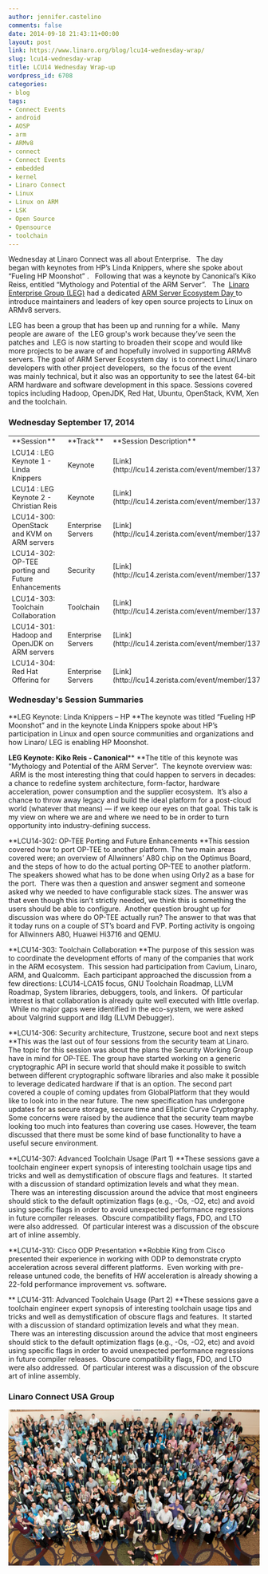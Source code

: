 ```yaml
---
author: jennifer.castelino
comments: false
date: 2014-09-18 21:43:11+00:00
layout: post
link: https://www.linaro.org/blog/lcu14-wednesday-wrap/
slug: lcu14-wednesday-wrap
title: LCU14 Wednesday Wrap-up
wordpress_id: 6708
categories:
- blog
tags:
- Connect Events
- android
- AOSP
- arm
- ARMv8
- connect
- Connect Events
- embedded
- kernel
- Linaro Connect
- Linux
- Linux on ARM
- LSK
- Open Source
- Opensource
- toolchain
---
```


Wednesday at Linaro Connect was all about Enterprise.   The day began with keynotes from HP’s Linda Knippers, where she spoke about “Fueling HP Moonshot” .   Following that was a keynote by Canonical’s Kiko Reiss, entitled “Mythology and Potential of the ARM Server”.   The  [Linaro Enterprise Group (LEG)](https://wiki.linaro.org/LEG) had a dedicated [ARM Server Ecosystem Day ](http://www.linaro.org/connect/lcu/lcu14/schedule/leg/)to introduce maintainers and leaders of key open source projects to Linux on ARMv8 servers. 

LEG has been a group that has been up and running for a while.  Many people are aware of  the LEG group's work because they’ve seen the patches and  LEG is now starting to broaden their scope and would like more projects to be aware of and hopefully involved in supporting ARMv8 servers. The goal of ARM Server Ecosystem day  is to connect Linux/Linaro developers with other project developers,  so the focus of the event was mainly technical, but it also was an opportunity to see the latest 64-bit ARM hardware and software development in this space. Sessions covered topics including Hadoop, OpenJDK, Red Hat, Ubuntu, OpenStack, KVM, Xen and the toolchain.


### **Wednesday September 17, 2014**


<table width="1029" style="height: 496px;" >
<tbody >
<tr >

<td width="35%" >**Session**
</td>

<td width="13%" >**Track**
</td>

<td width="13%" >**Session Description**
</td>

<td width="13%" >**Youtube Video**
</td>

<td width="13%" >**Presentation**
</td>

<td width="13%" >**Video (Linaro Server)**
</td>
</tr>
<tr >

<td >LCU14 : LEG Keynote 1 - Linda Knippers
</td>

<td >Keynote
</td>

<td >[Link](http://lcu14.zerista.com/event/member/137744)
</td>

<td >[Video](https://www.youtube.com/watch?v=69OqKQ_NcTQ&list=UUIVqQKxCyQLJS6xvSmfndLA)
</td>

<td >Available soon
</td>

<td >[Link](http://people.linaro.org/linaro-connect/lcu14/videos/09-17-Wednesday/LCU14%2520-%2520LEG%2520Keynote%25201.mp4)
</td>
</tr>
<tr >

<td >LCU14 : LEG Keynote 2 - Christian Reis
</td>

<td >Keynote
</td>

<td >[Link](http://lcu14.zerista.com/event/member/137745)
</td>

<td >[Video](https://www.youtube.com/watch?v=f2RQYclWifI&list=UUIVqQKxCyQLJS6xvSmfndLA)
</td>

<td >[Link to Presentation](http://www.slideshare.net/linaroorg/lcu2014-mythology)
</td>

<td >[Link](http://people.linaro.org/linaro-connect/lcu14/videos/09-17-Wednesday/LCU14%2520-%2520LEG%2520Keynote%25202.mp4)
</td>
</tr>
<tr >

<td >LCU14-300: OpenStack and KVM on ARM servers
</td>

<td >Enterprise Servers
</td>

<td >[Link](http://lcu14.zerista.com/event/member/137746)
</td>

<td >[Video](https://www.youtube.com/watch?v=WLtxQTsyWK8&list=UUIVqQKxCyQLJS6xvSmfndLA)
</td>

<td >[Link to Presentation](http://www.slideshare.net/linaroorg/lcu14-300-open-stack-andkvm-on-arm-servers)
</td>

<td >[Link](http://people.linaro.org/linaro-connect/lcu14/videos/09-17-Wednesday/LCU14-300-%2520OpenStack%2520and%2520KVM%2520on%2520ARM%2520servers.mp4)
</td>
</tr>
<tr >

<td >LCU14-302: OP-TEE porting and Future Enhancements
</td>

<td >Security
</td>

<td >[Link](http://lcu14.zerista.com/event/member/137748)
</td>

<td >[Video](https://www.youtube.com/watch?v=QgaGJow7hws&list=UUIVqQKxCyQLJS6xvSmfndLA)
</td>

<td >[Link to Presentation](http://www.slideshare.net/linaroorg/lcu14-302-how-to-port-optee-to-another-platform)
</td>

<td >[Link](http://people.linaro.org/linaro-connect/lcu14/videos/09-17-Wednesday/LCU14-302-%2520OP-TEE%2520Porting%2520and%2520Future%2520Enhancements.mp4)
</td>
</tr>
<tr >

<td >LCU14-303: Toolchain Collaboration
</td>

<td >Toolchain
</td>

<td >[Link](http://lcu14.zerista.com/event/member/137749)
</td>

<td >[Video](https://www.youtube.com/watch?v=b-mtKxOm0m8&list=UUIVqQKxCyQLJS6xvSmfndLA)
</td>

<td >[Link to Presentation](http://www.slideshare.net/linaroorg/lcu14-303-toolchain-collaboration)
</td>

<td >[Link](http://people.linaro.org/linaro-connect/lcu14/videos/09-17-Wednesday/LCU14-303-%2520Toolchain%2520Collaboration.mp4)
</td>
</tr>
<tr >

<td >LCU14-301: Hadoop and OpenJDK on ARM servers
</td>

<td >Enterprise Servers
</td>

<td >[Link](http://lcu14.zerista.com/event/member/137747)
</td>

<td >[Video](https://www.youtube.com/watch?v=GD6AZLfSz-A&list=UUIVqQKxCyQLJS6xvSmfndLA)
</td>

<td >[Link to Presentation](http://www.slideshare.net/linaroorg/lcu14-301-hadoop-and-open-jdk-on-arm-servers)
</td>

<td >[Link](http://people.linaro.org/linaro-connect/lcu14/videos/09-17-Wednesday/LCU14-301-%2520Hadoop%2520and%2520OpenJDK%2520on%2520ARM%2520servers.mp4)
</td>
</tr>
<tr >

<td >LCU14-304: Red Hat Offering for ARM servers
</td>

<td >Enterprise Servers
</td>

<td >[Link](http://lcu14.zerista.com/event/member/137751)
</td>

<td >[Video](https://www.youtube.com/watch?v=8kvlg5GHqdw&list=UUIVqQKxCyQLJS6xvSmfndLA)
</td>

<td >Available soon
</td>

<td >[Link](http://people.linaro.org/linaro-connect/lcu14/videos/09-17-Wednesday/LCU14-304-%2520Red%2520Hat%2520Offering%2520for%2520ARM%2520servers.mp4)
</td>
</tr>
<tr >

<td >LCU14-306: Security architecture, Trustzone, secure boot and next steps
</td>

<td >Security
</td>

<td >[Link](http://lcu14.zerista.com/event/member/137753)
</td>

<td >[Video](https://www.youtube.com/watch?v=GTKEmdUU1lE&list=UUIVqQKxCyQLJS6xvSmfndLA)
</td>

<td >[Link to Presentation](http://www.slideshare.net/linaroorg/lcu14-306-optee-future-enhancements)
</td>

<td >[Link](http://people.linaro.org/linaro-connect/lcu14/videos/09-17-Wednesday/LCU14-306-%2520OP-TEE%2520Future%2520Enhancements.mp4)
</td>
</tr>
<tr >

<td >LCU14-307: Advanced Toolchain Usage (Part 1)
</td>

<td >Toolchain
</td>

<td >[Link](http://lcu14.zerista.com/event/member/137754)
</td>

<td >[Video](https://www.youtube.com/watch?v=E0troMIh1Go&list=UUIVqQKxCyQLJS6xvSmfndLA)
</td>

<td >[Link to Presentation](http://www.slideshare.net/linaroorg/lcu14-307-advanced-toolchain-usage-parts-12)
</td>

<td >[Link](http://people.linaro.org/linaro-connect/lcu14/videos/09-17-Wednesday/LCU14-307-%2520Advanced%2520Toolchain%2520Usage%2520%2528Part%25201%2529.mp4)
</td>
</tr>
<tr >

<td >LCU14-305: Canonical Ubuntu for ARM servers
</td>

<td >Enterprise Servers
</td>

<td >[Link](http://lcu14.zerista.com/event/member/137752)
</td>

<td >[Video](https://www.youtube.com/watch?v=inHxcitgkxk&list=UUIVqQKxCyQLJS6xvSmfndLA)
</td>

<td >Available soon
</td>

<td >[Link](http://people.linaro.org/linaro-connect/lcu14/videos/09-17-Wednesday/LCU14-305-%2520Canonical%2520Ubuntu%2520for%2520ARM%2520servers.mp4)
</td>
</tr>
<tr >

<td >LCU14-308: Citrix XEN for ARM servers
</td>

<td >Enterprise Servers
</td>

<td >[Link](http://lcu14.zerista.com/event/member/137755)
</td>

<td >[Video](https://www.youtube.com/watch?v=Glabus8qpLY&list=UUIVqQKxCyQLJS6xvSmfndLA)
</td>

<td >[Link to Presentation](http://www.slideshare.net/linaroorg/lcu14-308xen-project-for-arm-servers)
</td>

<td >[Link](http://people.linaro.org/linaro-connect/lcu14/videos/09-17-Wednesday/LCU14-308-%2520Citrix%2520XEN%2520for%2520ARM%2520servers(1).mp4)
</td>
</tr>
<tr >

<td >
</td>

<td >
</td>

<td >
</td>

<td >
</td>

<td >
</td>

<td >
</td>
</tr>
<tr >

<td >LCU14-310: Cisco ODP Presentation
</td>

<td >Networking
</td>

<td >[Link](http://lcu14.zerista.com/event/member/137757)
</td>

<td >[Video](https://www.youtube.com/watch?v=eFlTmslVK-Y&list=UUIVqQKxCyQLJS6xvSmfndLA)
</td>

<td >[Link to Presentation](http://www.slideshare.net/linaroorg/lcu14-310-cisco-odp-v2)
</td>

<td >[Link](http://people.linaro.org/linaro-connect/lcu14/videos/09-17-Wednesday/LCU14-310-%2520Cisco%2520ODP%2520Presentation.mp4)
</td>
</tr>
<tr >

<td >LCU14-311: Advanced Toolchain Usage (Part 2)
</td>

<td >Toolchain
</td>

<td >[Link](http://lcu14.zerista.com/event/member/137758)
</td>

<td >[Video](https://www.youtube.com/watch?v=cy69u5n3qWA&list=UUIVqQKxCyQLJS6xvSmfndLA)
</td>

<td >[Link to Presentation](http://www.slideshare.net/linaroorg/lcu14-311-advanced-toolchain-usage-parts-12)
</td>

<td >[Link](http://people.linaro.org/linaro-connect/lcu14/videos/09-17-Wednesday/LCU14-311-%2520Advanced%2520Toolchain%2520Usage%2520%2528Part%25202%2529.mp4)
</td>
</tr>
<tr >

<td >LCU14-312: Introduction to the Ecosystem Day
</td>

<td >Enterprise Servers
</td>

<td >[Link](http://lcu14.zerista.com/event/member/137758)
</td>

<td >[Video](https://www.youtube.com/watch?v=earxQS-z_tk&list=UUIVqQKxCyQLJS6xvSmfndLA)
</td>

<td >[Link to Presentation](http://www.slideshare.net/linaroorg/lcu14-312-introduction-to-the-ecosystem-day)
</td>

<td >[Link](http://people.linaro.org/linaro-connect/lcu14/videos/09-17-Wednesday/LCU14-312%2520-%2520Introduction%2520to%2520the%2520Ecosystem%2520day.mp4)
</td>
</tr>
</tbody>
</table>


### **Wednesday's Session Summaries**


**LEG Keynote: Linda Knippers – HP
**The keynote was titled “Fueling HP Moonshot” and in the keynote Linda Knippers spoke about HP’s participation in Linux and open source communities and organizations and how Linaro/ LEG is enabling HP Moonshot.

**LEG Keynote: Kiko Reis - Canonical****
**The title of this keynote was “Mythology and Potential of the ARM Server”.  The keynote overview was:  ARM is the most interesting thing that could happen to servers in decades: a chance to redefine system architecture, form-factor, hardware acceleration, power consumption and the supplier ecosystem.  It’s also a chance to throw away legacy and build the ideal platform for a post-cloud world (whatever that means) — if we keep our eyes on that goal. This talk is my view on where we are and where we need to be in order to turn opportunity into industry-defining success.

**LCU14-302: OP-TEE Porting and Future Enhancements
**This session covered how to port OP-TEE to another platform. The two main areas covered were; an overview of Allwinners’ A80 chip on the Optimus Board, and the steps of how to do the actual porting OP-TEE to another platform. The speakers showed what has to be done when using Orly2 as a base for the port.  There was then a question and answer segment and someone asked why we needed to have configurable stack sizes. The answer was that even though this isn’t strictly needed, we think this is something the users should be able to configure.  Another question brought up for discussion was where do OP-TEE actually run? The answer to that was that it today runs on a couple of ST’s board and FVP. Porting activity is ongoing for Allwinners A80, Huawei Hi3716 and QEMU.

**LCU14-303: Toolchain Collaboration
**The purpose of this session was to coordinate the development efforts of many of the companies that work in the ARM ecosystem.  This session had participation from Cavium, Linaro, ARM, and Qualcomm.  Each participant approached the discussion from a few directions: LCU14-LCA15 focus, GNU Toolchain Roadmap, LLVM Roadmap, System libraries, debuggers, tools, and linkers.  Of particular interest is that collaboration is already quite well executed with little overlap.  While no major gaps were identified in the eco-system, we were asked about Valgrind support and lldg (LLVM Debugger).

**LCU14-306: Security architecture, Trustzone, secure boot and next steps
**This was the last out of four sessions from the security team at Linaro. The topic for this session was about the plans the Security Working Group have in mind for OP-TEE. The group have started working on a generic cryptographic API in secure world that should make it possible to switch between different cryptographic software libraries and also make it possible to leverage dedicated hardware if that is an option. The second part covered a couple of coming updates from GlobalPlatform that they would like to look into in the near future. The new specification has undergone updates for as secure storage, secure time and Elliptic Curve Cryptography. Some concerns were raised by the audience that the security team maybe looking too much into features than covering use cases. However, the team discussed that there must be some kind of base functionality to have a useful secure environment.

**LCU14-307: Advanced Toolchain Usage (Part 1)
**These sessions gave a toolchain engineer expert synopsis of interesting toolchain usage tips and tricks and well as demystification of obscure flags and features.  It started with a discussion of standard optimization levels and what they mean.  There was an interesting discussion around the advice that most engineers should stick to the default optimization flags (e.g., -Os, -O2, etc) and avoid using specific flags in order to avoid unexpected performance regressions in future compiler releases.  Obscure compatibility flags, FDO, and LTO were also addressed.  Of particular interest was a discussion of the obscure art of inline assembly.

**LCU14-310: Cisco ODP Presentation
**Robbie King from Cisco presented their experience in working with ODP to demonstrate crypto acceleration across several different platforms.  Even working with pre-release untuned code, the benefits of HW acceleration is already showing a 22-fold performance improvement vs. software.

** LCU14-311: Advanced Toolchain Usage (Part 2)
**These sessions gave a toolchain engineer expert synopsis of interesting toolchain usage tips and tricks and well as demystification of obscure flags and features.  It started with a discussion of standard optimization levels and what they mean.  There was an interesting discussion around the advice that most engineers should stick to the default optimization flags (e.g., -Os, -O2, etc) and avoid using specific flags in order to avoid unexpected performance regressions in future compiler releases.  Obscure compatibility flags, FDO, and LTO were also addressed.  Of particular interest was a discussion of the obscure art of inline assembly.


### **Linaro Connect USA Group**


![group shot 2](/assets/blog/group-shot-2.jpg)
